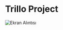 # Trillo Project

![Ekran Alıntısı](https://user-images.githubusercontent.com/30186772/62823940-db014b00-bb9f-11e9-8a9f-3b00365f7464.PNG)
